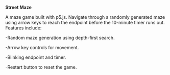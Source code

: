 **Street Maze**

A  maze game built with p5.js. Navigate through a randomly generated maze using arrow keys to reach the endpoint before the 10-minute timer runs out. Features include:

-Random maze generation using depth-first search.

-Arrow key controls for movement.

-Blinking endpoint and timer.

-Restart button to reset the game.

